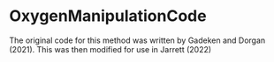 # OxygenManipulationCode
The original code for this method was written by Gadeken and Dorgan (2021). This was then modified for use in Jarrett (2022)

